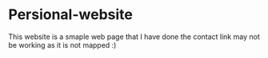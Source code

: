 # Persional-website
This website is a smaple web page that I have done 
the contact link may not be working as it is not mapped :)
